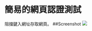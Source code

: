# 簡易的網頁認證測試
阻擋鍵入網址存取網頁。
##Screenshot
![](https://haoyand.files.wordpress.com/2017/01/authentication5.png)
